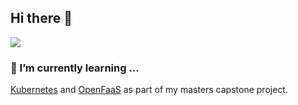 ## Hi there 👋
<!-- LinkedIn Contact -->
<a href="https://www.linkedin.com/in/rgschmitz/" target="_blank">
  <img src="https://img.shields.io/badge/-BOB%20SCHMITZ%20III-blue?style=for-the-badge&logo=Linkedin&logoColor=white"/>
</a>

### 🌱 I’m currently learning ...
[Kubernetes](https://kubernetes.io/) and [OpenFaaS](https://www.openfaas.com/) as part of my masters capstone project.

<!--
**rgschmitz1/rgschmitz1** is a ✨ _special_ ✨ repository because its `README.md` (this file) appears on your GitHub profile.

Here are some ideas to get you started:

- 🔭 I’m currently working on ...
- 👯 I’m looking to collaborate on ...
- 🤔 I’m looking for help with ...
- 💬 Ask me about ...
- ⚡ Fun fact: ...
-->
